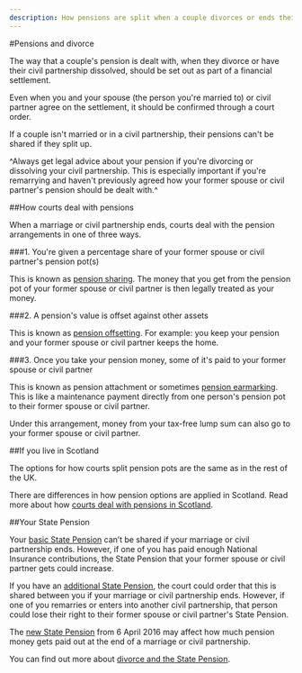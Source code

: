 ```yaml
---
description: How pensions are split when a couple divorces or ends their civil partnership.
---
```


#Pensions and divorce

The way that a couple's pension is dealt with, when they divorce or have their civil partnership dissolved, should be set out as part of a financial settlement.

Even when you and your spouse (the person you're married to) or civil partner agree on the settlement, it should be confirmed through a court order.

If a couple isn't married or in a civil partnership, their pensions can't be shared if they split up.

^Always get legal advice about your pension if you're divorcing or dissolving your civil partnership. This is especially important if you're remarrying and haven't previously agreed how your former spouse or civil partner's pension should be dealt with.^


##How courts deal with pensions

When a marriage or civil partnership ends, courts deal with the pension arrangements in one of three ways.

###1. You're given a percentage share of your former spouse or civil partner's pension pot(s)

This is known as [pension sharing](http://www.pensionsadvisoryservice.org.uk/about-pensions/when-things-change/when-relationships-end/pension-sharing). The money that you get from the pension pot of your former spouse or civil partner is then legally treated as your money.

###2. A pension's value is offset against other assets

This is known as [pension offsetting](http://www.pensionsadvisoryservice.org.uk/about-pensions/when-things-change/when-relationships-end/pension-offsetting). For example: you keep your pension and your former spouse or civil partner keeps the home.

###3. Once you take your pension money, some of it's paid to your former spouse or civil partner

This is known as pension attachment or sometimes [pension earmarking](http://www.pensionsadvisoryservice.org.uk/about-pensions/when-things-change/when-relationships-end/pension-earmarking). This is like a maintenance payment directly from one person's pension pot to their former spouse or civil partner.

Under this arrangement, money from your tax-free lump sum can also go to your former spouse or civil partner.


##If you live in Scotland

The options for how courts split pension pots are the same as in the rest of the UK. 

There are differences in how pension options are applied in Scotland. Read more about how [courts deal with pensions in Scotland](https://www.moneyadviceservice.org.uk/en/articles/dividing-pensions-on-divorce-or-dissolution).


##Your State Pension


Your [basic State Pension](https://www.gov.uk/state-pension) can’t be shared if your marriage or civil partnership ends. However, if one of you has paid enough National Insurance contributions, the State Pension that your former spouse or civil partner gets could increase.


If you have an [additional State Pension](https://www.gov.uk/additional-state-pension), the court could order that this is shared between you if your marriage or civil partnership ends. However, if one of you remarries or enters into another civil partnership, that person could lose their right to their former spouse or civil partner's State Pension.


The [new State Pension](https://www.gov.uk/new-state-pension) from 6 April 2016 may affect how much pension money gets paid out at the end of a marriage or civil partnership.


You can find out more about [divorce and the State Pension](http://www.pensionsadvisoryservice.org.uk/about-pensions/the-state-pension/state-pension-and-divorce-dissolution).
